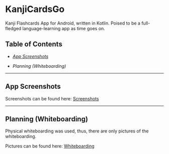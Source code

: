 # KanjiCardsGo
Kanji Flashcards App for Android, written in Kotlin.  Poised to be a full-fledged language-learning app as time goes on.

## Table of Contents

* [_App Screenshots_](https://github.com/muzucode/KanjiCardsGo/blob/master/README.md#app-screenshots)

* _Planning (Whiteboarding)_

---

## App Screenshots

Screenshots can be found here: [Screenshots](https://github.com/muzucode/KanjiCardsGo/tree/master/Screenshots)

---

## Planning (Whiteboarding)

Physical whiteboarding was used, thus, there are only pictures of the whiteboarding.  

Pictures can be found here: [Whiteboarding](https://github.com/muzucode/KanjiCardsGo/tree/master/Screenshots/Whiteboarding)

